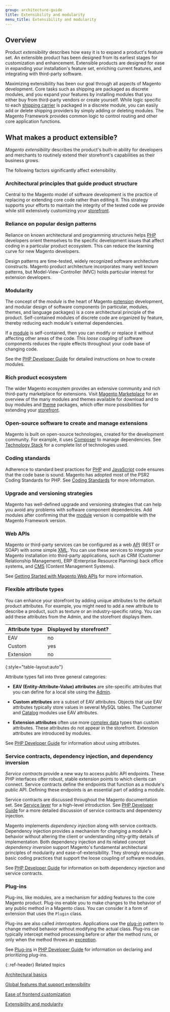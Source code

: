```yaml
---
group: architecture-guide
title: Extensibility and modularity
menu_title: Extensibility and modularity
---
```


## Overview

Product *extensibility* describes how easy it is to expand a product's feature set. An extensible product has been designed from its earliest  stages for customization and enhancement. Extensible products are designed for ease in expanding your installation's feature set, enriching current features, and integrating with third-party software.

Maximizing extensibility has been our goal through all aspects of Magento development. Core tasks such as shipping are packaged as discrete modules, and you expand your features by installing modules that you either buy from third-party vendors or create yourself. While logic specific to each [shipping carrier](https://glossary.magento.com/shipping-carrier) is packaged in a discrete module, you can easily add or delete shipping providers by simply adding or deleting modules. The Magento Framework provides common logic to control routing and other core application functions.

## What makes a product extensible?

*Magento extensibility* describes the product's built-in ability for developers and merchants to routinely extend their storefront's capabilities as their business grows.

The following factors significantly affect extensibility.

### Architectural principles that guide product structure

Central to the Magento model of software development is the practice of replacing or extending core code rather than editing it. This strategy supports your efforts to maintain the integrity of the tested code we provide while still extensively customizing your [storefront](https://glossary.magento.com/storefront).

### Reliance on popular design patterns

Reliance on known architectural and programming structures helps [PHP](https://glossary.magento.com/php) developers orient themselves to the specific development issues that affect coding in a particular product ecosystem. This can reduce the learning curve for new Magento developers.

Design patterns are time-tested, widely recognized software architecture constructs. Magento product architecture incorporates many well known patterns, but Model-View-Controller (MVC) holds particular interest for extension developers.

### Modularity

The concept of the *module* is the heart of Magento [extension](https://glossary.magento.com/extension) development, and modular design of software components (in particular, modules, themes, and language packages) is a core architectural principle of the product. Self-contained modules of discrete code are organized by feature, thereby reducing each module's external dependencies.

If a [module](https://glossary.magento.com/module) is self-contained, then you can modify or replace it without affecting other areas of the code. This *loose coupling* of software components reduces the ripple effects throughout your code base of changing code.

 See the [PHP Developer Guide][] for detailed instructions on how to create modules.

### Rich product ecosystem

The wider Magento ecosystem provides an extensive community and rich third-party marketplace for extensions. Visit [Magento Marketplace][] for an overview of the many modules and themes available for download and to buy modules and [theme](https://glossary.magento.com/theme) packages, which offer more possibilities for extending your [storefront](https://glossary.magento.com/storefront).

### Open-source software to create and manage extensions

Magento is built on open-source technologies, created for the development community. For example, it uses [Composer](https://glossary.magento.com/composer) to manage dependencies. See [Technology Stack]({{page.baseurl}}/architecture/tech-stack.html) for a complete list of technologies used.

### Coding standards

Adherence to standard best practices for [PHP](https://glossary.magento.com/php) and [JavaScript](https://glossary.magento.com/javascript) code ensures that the code base is sound. Magento has adopted most of the PSR2 Coding Standards for PHP. See [Coding Standards]({{page.baseurl}}/coding-standards/bk-coding-standards.html) for more information.

### Upgrade and versioning strategies

Magento has well-defined upgrade and versioning strategies that can help you avoid any problems with software component dependencies. Add modules after confirming that the [module](https://glossary.magento.com/module) version is compatible with the Magento Framework version.

### Web APIs

Magento or third-party services can be configured as a web [API](https://glossary.magento.com/api) (REST or SOAP) with some simple [XML](https://glossary.magento.com/xml). You can use these services to integrate your Magento installation into third-party applications, such as CRM (Customer Relationship Management), ERP (Enterprise Resource Planning) back office systems, and [CMS](https://glossary.magento.com/cms) (Content Management Systems).

See [Getting Started with Magento Web APIs][] for more information.

### Flexible attribute types

You can enhance your storefront by adding unique attributes to the default product attributes. For example, you might need to add a new attribute to describe a product, such as texture or an industry-specific rating. You can add these attributes from the Admin, and the storefront  displays them.

|Attribute type|Displayed by storefront?|
|--- |--- |
|EAV|no|
|Custom|yes|
|Extension|no|
{:style="table-layout:auto"}

Attribute types fall into three general categories:

*  **EAV (Entity-Attribute-Value) attributes** are site-specific attributes that you can define for a local site using the [Admin](https://glossary.magento.com/magento-admin).

*  **Custom attributes** are a subset of EAV attributes. Objects that use EAV attributes typically store values in several MySQL tables. The Customer and [Catalog](https://glossary.magento.com/catalog) modules use EAV attributes.

*  **Extension attributes** often use more [complex data](https://glossary.magento.com/complex-data) types than custom attributes. These attributes do not appear in the storefront. Extension attributes are introduced by modules.

See [PHP Developer Guide][] for information about using attributes.

### Service contracts, dependency injection, and dependency inversion

*Service contracts* provide a new way to access public API endpoints. These PHP interfaces offer robust, stable extension points to which clients can connect.  Service contracts define the endpoints that function as a module's public API. Defining these endpoints is an essential part of adding a module.

Service contracts are discussed throughout the Magento documentation set. See [Service layer][] for a high-level introduction. See [PHP Developer Guide][] for a more detailed discussion of service contracts and dependency injection.

Magento implements *dependency injection* along with service contracts. Dependency injection provides a mechanism for changing a module's behavior without altering the client or understanding nitty-gritty details of implementation. Both dependency injection and its related concept *dependency inversion* support Magento's fundamental architectural principles of modularity and ease-of-extensibility. They strongly encourage basic coding practices that support the loose coupling of software modules.

See [PHP Developer Guide][] for information on both dependency injection and service contracts.

### Plug-ins

Plug-ins, like modules, are a mechanism for adding features to the core Magento product. Plug-ins enable you to make changes to the behavior of any public method in a Magento class. You can consider it a form of extension that uses the `Plugin` class.

Plug-ins are also called *interceptors*. Applications use the [plug-in](https://glossary.magento.com/plug-in) pattern to change method behavior without modifying the actual class. Plug-ins can typically intercept method processing before or after the method runs, or only when the method throws an [exception](https://glossary.magento.com/exception).

See [Plug-ins][] in [PHP Developer Guide][] for information on declaring and prioritizing plug-ins.

{:.ref-header}
Related topics

[Architectural basics]({{page.baseurl}}/architecture/archi_perspectives/ABasics_intro.html)

[Global features that support extensibility]({{page.baseurl}}/architecture/global_extensibility_features.html)

[Ease of frontend customization]({{page.baseurl}}/architecture/frontend_custom_strategies.html)

[Extensibility and modularity]({{page.baseurl}}/architecture/extensibility.html)

<!-- Link definitions -->
[PHP Developer Guide]: {{page.baseurl}}/extension-dev-guide/bk-extension-dev-guide.html
[Magento Marketplace]: https://marketplace.magento.com/
[Technology Stack]: {{page.baseurl}}/install-gde/system-requirements.html
[Plug-ins]: {{page.baseurl}}/extension-dev-guide/plugins.html
[Service layer]: {{page.baseurl}}/architecture/archi_perspectives/service_layer.html
[Getting Started with Magento Web APIs]: {{page.baseurl}}/get-started/bk-get-started-api.html
[Coding Standards]: {{page.baseurl}}/coding-standards/bk-coding-standards.html